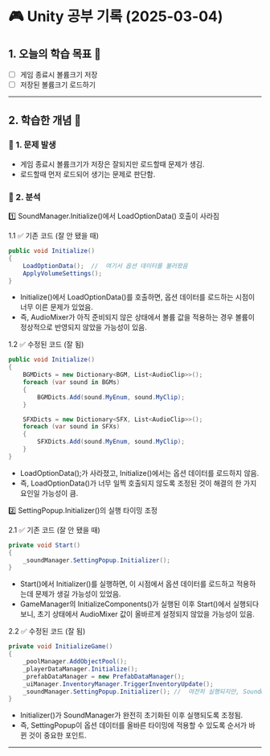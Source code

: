 # 🎮 Unity 공부 기록 (2025-03-04)

## 1. 오늘의 학습 목표 🎯
- [ ] 게임 종료시 볼륨크기 저장
- [ ] 저장된 볼륨크기 로드하기

---

## 2. 학습한 개념 📝
### 🔹 1. 문제 발생
- 게임 종료시 볼륨크기가 저장은 잘되지만 로드할때 문제가 생김.
- 로드할때 먼저 로드되어 생기는 문제로 판단함.

### 🔹 2. 분석
1️⃣ SoundManager.Initialize()에서 LoadOptionData() 호출이 사라짐  

1.1 ✅ 기존 코드 (잘 안 됐을 때)
```csharp
public void Initialize()
{
    LoadOptionData();  //  여기서 옵션 데이터를 불러왔음
    ApplyVolumeSettings();
}

```
- Initialize()에서 LoadOptionData()를 호출하면, 옵션 데이터를 로드하는 시점이 너무 이른 문제가 있었음.
- 즉, AudioMixer가 아직 준비되지 않은 상태에서 볼륨 값을 적용하는 경우 볼륨이 정상적으로 반영되지 않았을 가능성이 있음.

1.2 ✅ 수정된 코드 (잘 됨)
```csharp
public void Initialize()
{
    BGMDicts = new Dictionary<BGM, List<AudioClip>>();
    foreach (var sound in BGMs)
    {
        BGMDicts.Add(sound.MyEnum, sound.MyClip);
    }

    SFXDicts = new Dictionary<SFX, List<AudioClip>>();
    foreach (var sound in SFXs)
    {
        SFXDicts.Add(sound.MyEnum, sound.MyClip);
    }
}

```
- LoadOptionData();가 사라졌고, Initialize()에서는 옵션 데이터를 로드하지 않음.
- 즉, LoadOptionData()가 너무 일찍 호출되지 않도록 조정된 것이 해결의 한 가지 요인일 가능성이 큼.

2️⃣ SettingPopup.Initializer()의 실행 타이밍 조정

2.1 ✅ 기존 코드 (잘 안 됐을 때)
```csharp
private void Start()
{
    _soundManager.SettingPopup.Initializer();
}

```
- Start()에서 Initializer()를 실행하면, 이 시점에서 옵션 데이터를 로드하고 적용하는데 문제가 생길 가능성이 있었음.
- GameManager의 InitializeComponents()가 실행된 이후 Start()에서 실행되다 보니, 초기 상태에서 AudioMixer 값이 올바르게 설정되지 않았을 가능성이 있음.

2.2 ✅ 수정된 코드 (잘 됨)
```csharp
private void InitializeGame()
{
    _poolManager.AddObjectPool();
    _playerDataManager.Initialize();
    _prefabDataManager = new PrefabDataManager();
    _uiManager.InventoryManager.TriggerInventoryUpdate();
    _soundManager.SettingPopup.Initializer(); //  여전히 실행되지만, SoundManager 초기화 이후임!
}

```
- Initializer()가 SoundManager가 완전히 초기화된 이후 실행되도록 조정됨.
- 즉, SettingPopup이 옵션 데이터를 올바른 타이밍에 적용할 수 있도록 순서가 바뀐 것이 중요한 포인트.

---


